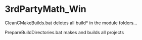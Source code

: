 # 3rdPartyMath_Win

CleanCMakeBuilds.bat deletes all build* in the module folders...

PrepareBuildDirectories.bat makes and builds all projects